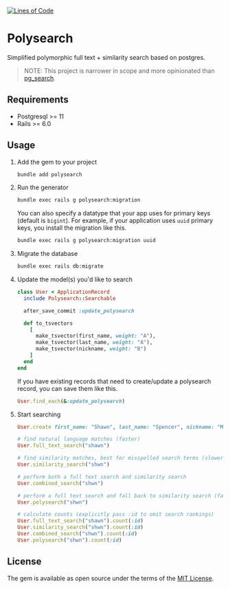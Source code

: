 [![Lines of Code](http://img.shields.io/badge/lines_of_code-237-brightgreen.svg?style=flat)](http://blog.codinghorror.com/the-best-code-is-no-code-at-all/)

# Polysearch

Simplified polymorphic full text + similarity search based on postgres.

> NOTE: This project is narrower in scope and more opinionated than [pg_search](https://github.com/Casecommons/pg_search).

## Requirements

- Postgresql >= 11
- Rails >= 6.0

## Usage

1. Add the gem to your project

    ```sh
    bundle add polysearch
    ```

1. Run the generator

    ```sh
    bundle exec rails g polysearch:migration
    ```

    You can also specify a datatype that your app uses for primary keys (default is `bigint`).
    For example, if your application uses `uuid` primary keys, you install the migration like this.

    ```sh
    bundle exec rails g polysearch:migration uuid
    ```

1. Migrate the database

    ```sh
    bundle exec rails db:migrate
    ```

1. Update the model(s) you'd like to search

    ```ruby
    class User < ApplicationRecord
      include Polysearch::Searchable

      after_save_commit :update_polysearch

      def to_tsvectors
        [
          make_tsvector(first_name, weight: "A"),
          make_tsvector(last_name, weight: "A"),
          make_tsvector(nickname, weight: "B")
        ]
      end
    end
    ```

    If you have existing records that need to create/update a polysearch record, you can save them like this.

    ```ruby
    User.find_each(&:update_polysearch)
    ```

1. Start searching

    ```ruby
    User.create first_name: "Shawn", last_name: "Spencer", nickname: "Maverick"

    # find natural language matches (faster)
    User.full_text_search("shawn")

    # find similarity matches, best for misspelled search terms (slower)
    User.similarity_search("shwn")

    # perform both a full text search and similarity search
    User.combined_search("shwn")

    # perform a full text search and fall back to similarity search (faster than combined_search)
    User.polysearch("shwn")

    # calculate counts (explicitly pass :id to omit search rankings)
    User.full_text_search("shawn").count(:id)
    User.similarity_search("shwn").count(:id)
    User.combined_search("shwn").count(:id)
    User.polysearch("shwn").count(:id)
    ```

## License

The gem is available as open source under the terms of the [MIT License](https://opensource.org/licenses/MIT).
